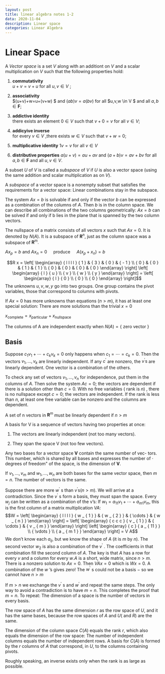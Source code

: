 ```yaml
---
layout: post
title: linear algebra notes 1-2
data: 2020-11-04
description: Linear space
categories: Linear Algebra 
---
```



Linear Space
============

A *Vector space* is a set $V$ along with an additiont on $V$ and a
scalar multiplication on $V$ such that the following properties hold:

1.  **commutativity**\
    $u+v=v+u$ for all $u,v \in V$ ;

2.  **associativity**\
    $(u+v)+w=u+(v+w) $ and $(ab)v=a(bv)$ for all $u,v,w  \in V $ and all
    $a,b \in \textbf{F}$;

3.  **addictive identity**\
    there exists an element $0\in V$ such that $v+0=v$ for all $v\in V$;

4.  **addicyive inverse**\
    for every $v\in V$ ,there exists $w \in V$ such that $v+w=0$;

5.  **multiplicative identity** $1v=v$ for all $v \in V$

6.  **distributive properties** $a(u+v)=au+av$ and $(a+b)v=av+bv$ for
    all $a,b\in \textbf{F}$ and all $u,v\in V$.

A subset $U$ of $V$ is called a *subspace* of $V$ if $U$ is also a
vector space (using the same addition and scalar multiplication as on
$V$).

A *subspace* of a vector space is a nonempty subset that satisfies the
requirements for a vector space: Linear combinations stay in the
subspace.

The system $A x = b$ is solvable if and only if the vector $b$ can be
expressed as a combination of the columns of $A .$ Then $b$ is in the
column space. We can describe all combinations of the two columns
geometrically: $A x = b$ can be solved if and only if b lies in the
plane that is spanned by the two column vectors.

The nullspace of a matrix consists of all vectors $x$ such that
$A x = 0 .$ It is denoted by $N ( A ) .$ It is a subspace of
$\mathbf { R } ^ { n } ,$ just as the column space was a subspace of
$\mathbf { R } ^ { m } .$

$A x _ { p } = b$ and $A x _ { n } = 0 \quad$ produce
$\quad A \left( x _ { p } + x _ { n } \right) = b$

$$R x = \left[ \begin{array} { l l l l } { 1 } & { 3 } & { 0 } & { - 1 } \\ { 0 } & { 0 } & { 1 } & { 1 } \\ { 0 } & { 0 } & { 0 } & { 0 } \end{array} \right] \left[ \begin{array} { l } { u } \\ { v } \\ { w } \\ { y } \end{array} \right] = \left[ \begin{array} { l } { 0 } \\ { 0 } \\ { 0 } \end{array} \right]$$
The unknowns $u , v , w , y$ go into two groups. One group contains the
pivot variables, those that correspond to columns with pivots.

If $A x = 0$ has more unknowns than equations $( n > m ) ,$ it has at
least one special solution: There are more solutions than the trivial
$x = 0$

$x _ { \mathrm{complete} } = x _ { \mathrm{particular} } + x _ {\mathrm{  nullspace }}$

The columns of A are independent exactly when $N ( A ) = \{$ zero vector
$\}$

Basis
-----

Suppose $c _ { 1 } v _ { 1 } + \cdots + c _ { k } v _ { k } = 0$ only
happens when $c _ { 1 } = \cdots = c _ { k } = 0 .$ Then the vectors
$v _ { 1 } , \ldots , v _ { k }$ are linearly independent. If any
$c ^ { \prime }$ are nonzero, the $v ^ { \prime } \mathrm { s }$ are
linearly dependent. One vector is a combination of the others.

To check any set of vectors $v _ { 1 } , \ldots , v _ { n }$ for
independence, put them in the columns of $A .$ Then solve the system
$A c = 0 ;$ the vectors are dependent if there is a solution other than
$c = 0 .$ With no free variables ( rank is $n$) , there is no nullspace
except $c = 0 ;$ the vectors are independent. If the rank is less than
$n ,$ at least one free variable can be nonzero and the columns are
dependent.

A set of n vectors in $\mathbf { R } ^ { m }$ must be linearly dependent
if $n > m$

A basis for $\mathrm { V }$ is a sequence of vectors having two
properties at once:

1.  The vectors are linearly independent (not too many vectors).

2.  They span the space V (not too few vectors).

Any two bases for a vector space $\mathbf { V }$ contain the same number
of vec- tors. This number, which is shared by all bases and expresses
the number of $\cdot$ degrees of freedom" of the space, is the dimension
of $\mathbf { V } .$

If $v _ { 1 } , \ldots , v _ { m }$ and $w _ { 1 } , \ldots , w _ { n }$
are both bases for the same vector space, then $m = n .$ The number of
vectors is the same.

Suppose there are more $w ^ { \prime }$ s than
$v ^ { \prime } \mathrm { s } ( n > m ) .$ We will arrive at a
contradiction. Since the $v ^ { \prime }$ s form a basis, they must span
the space. Every $w _ { j }$ can be written as a combination of the v’s:
If $w _ { 1 } = a _ { 11 } v _ { 1 } + \cdots + a _ { m 1 } v _ { m } ,$
this is the first column of a matrix multiplication $V A :$
$$W = \left[ \begin{array} { l l l l } { w _ { 1 } } & { w _ { 2 } } & { \cdots } & { w _ { n } } \end{array} \right] = \left[ \begin{array} { c c c } { v _ { 1 } } & { \cdots } & { v _ { m } } \end{array} \right] \left[ \begin{array} { c } { a _ { 11 } } \\ { \vdots } \\ { a _ { m 1 } } \end{array} \right] = V A$$
We don’t know each $a _ { i j } ,$ but we know the shape of $A$ (it is
$m$ by $n ) .$ The second vector $w _ { 2 }$ is also a combination of
the $v ^ { \prime }$ . The coefficients in that combination fill the
second column of $A .$ The key is that $A$ has a row for every $v$ and a
column for every $w . A$ is a short, wide matrix, since $n > m .$ There
is a nonzero solution to $A x = 0 .$ Then $VA x = 0$ which is $Wx = 0 .$
A combination of the $w$ ’s gives zero! The $w ^ { \prime }$ s could not
be a basis $-$ so we cannot have $n > m$

If $m > n$ we exchange the $v ^ { \prime }$ s and $w ^ { \prime }$ and
repeat the same steps. The only way to avoid a contradiction is to have
$m = n .$ This completes the proof that $m = n .$ To repeat: The
dimension of a space is the number of vectors in every basis.

The row space of $A$ has the same dimension $r$ as the row space of
$U ,$ and it has the same bases, because the row spaces of $A$ and $U ($
and $R )$ are the same.

The dimension of the column space $C ( A )$ equals the rank $r ,$ which
also equals the dimension of the row space: The number of independent
columns equals the number of independent rows. A basis for $C ( A )$ is
formed by the $r$ columns of $A$ that correspond, in $U ,$ to the
columns containing pivots.

Roughly speaking, an inverse exists only when the rank is as large as
possible.
